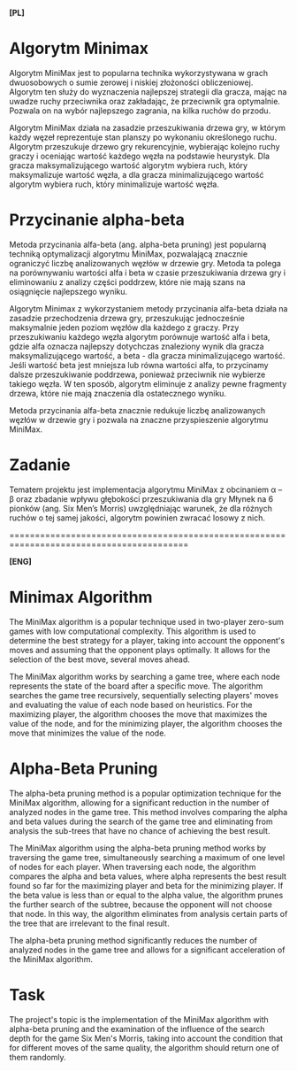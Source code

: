**[PL]**

# Algorytm Minimax 

Algorytm MiniMax jest to popularna technika wykorzystywana w grach dwuosobowych o sumie zerowej i niskiej złożoności obliczeniowej. Algorytm ten służy do wyznaczenia najlepszej strategii dla gracza, mając na uwadze ruchy przeciwnika oraz zakładając, że przeciwnik gra optymalnie. Pozwala on na wybór najlepszego zagrania, na kilka ruchów do przodu.

Algorytm MiniMax działa na zasadzie przeszukiwania drzewa gry, w którym każdy węzeł reprezentuje stan planszy po wykonaniu określonego ruchu. Algorytm przeszukuje drzewo gry rekurencyjnie, wybierając kolejno ruchy graczy i oceniając wartość każdego węzła na podstawie heurystyk. Dla gracza maksymalizującego wartość algorytm wybiera ruch, który maksymalizuje wartość węzła, a dla gracza minimalizującego wartość algorytm wybiera ruch, który minimalizuje wartość węzła.

# Przycinanie alpha-beta

Metoda przycinania alfa-beta (ang. alpha-beta pruning) jest popularną techniką optymalizacji algorytmu MiniMax, pozwalającą znacznie ograniczyć liczbę analizowanych węzłów w drzewie gry. Metoda ta polega na porównywaniu wartości alfa i beta w czasie przeszukiwania drzewa gry i eliminowaniu z analizy części poddrzew, które nie mają szans na osiągnięcie najlepszego wyniku.

Algorytm Minimax z wykorzystaniem metody przycinania alfa-beta działa na zasadzie przechodzenia drzewa gry, przeszukując jednocześnie maksymalnie jeden poziom węzłów dla każdego z graczy. Przy przeszukiwaniu każdego węzła algorytm porównuje wartość alfa i beta, gdzie alfa oznacza najlepszy dotychczas znaleziony wynik dla gracza maksymalizującego wartość, a beta - dla gracza minimalizującego wartość. Jeśli wartość beta jest mniejsza lub równa wartości alfa, to przycinamy dalsze przeszukiwanie poddrzewa, ponieważ przeciwnik nie wybierze takiego węzła. W ten sposób, algorytm eliminuje z analizy pewne fragmenty drzewa, które nie mają znaczenia dla ostatecznego
wyniku.

Metoda przycinania alfa-beta znacznie redukuje liczbę analizowanych węzłów w drzewie gry i pozwala na znaczne przyspieszenie algorytmu MiniMax. 

# Zadanie

Tematem projektu jest implementacja algorytmu MiniMax z obcinaniem α – β oraz zbadanie wpływu głębokości przeszukiwania dla gry Młynek na 6 pionków (ang. Six Men’s Morris) uwzględniając warunek, że dla różnych ruchów o tej samej jakości, algorytm powinien zwracać losowy z nich.


=========================================================================================

**[ENG]**

# Minimax Algorithm
The MiniMax algorithm is a popular technique used in two-player zero-sum games with low computational complexity. This algorithm is used to determine the best strategy for a player, taking into account the opponent's moves and assuming that the opponent plays optimally. It allows for the selection of the best move, several moves ahead.

The MiniMax algorithm works by searching a game tree, where each node represents the state of the board after a specific move. The algorithm searches the game tree recursively, sequentially selecting players' moves and evaluating the value of each node based on heuristics. For the maximizing player, the algorithm chooses the move that maximizes the value of the node, and for the minimizing player, the algorithm chooses the move that minimizes the value of the node.

# Alpha-Beta Pruning

The alpha-beta pruning method is a popular optimization technique for the MiniMax algorithm, allowing for a significant reduction in the number of analyzed nodes in the game tree. This method involves comparing the alpha and beta values during the search of the game tree and eliminating from analysis the sub-trees that have no chance of achieving the best result.

The MiniMax algorithm using the alpha-beta pruning method works by traversing the game tree, simultaneously searching a maximum of one level of nodes for each player. When traversing each node, the algorithm compares the alpha and beta values, where alpha represents the best result found so far for the maximizing player and beta for the minimizing player. If the beta value is less than or equal to the alpha value, the algorithm prunes the further search of the subtree, because the opponent will not choose that node. In this way, the algorithm eliminates from analysis certain parts of the tree that are irrelevant to the final result.

The alpha-beta pruning method significantly reduces the number of analyzed nodes in the game tree and allows for a significant acceleration of the MiniMax algorithm.

# Task

The project's topic is the implementation of the MiniMax algorithm with alpha-beta pruning and the examination of the influence of the search depth for the game Six Men's Morris, taking into account the condition that for different moves of the same quality, the algorithm should return one of them randomly.
